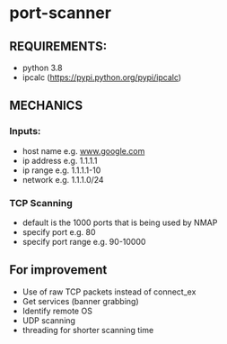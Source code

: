 # port-scanner

## REQUIREMENTS:
- python 3.8
- ipcalc (https://pypi.python.org/pypi/ipcalc)

## MECHANICS
### Inputs:
- host name e.g. www.google.com
- ip address e.g. 1.1.1.1
- ip range e.g. 1.1.1.1-10
- network e.g. 1.1.1.0/24

### TCP Scanning
- default is the 1000 ports that is being used by NMAP
- specify port e.g. 80
- specify port range e.g. 90-10000

## For improvement
- Use of raw TCP packets instead of connect_ex
- Get services (banner grabbing)
- Identify remote OS
- UDP scanning
- threading for shorter scanning time